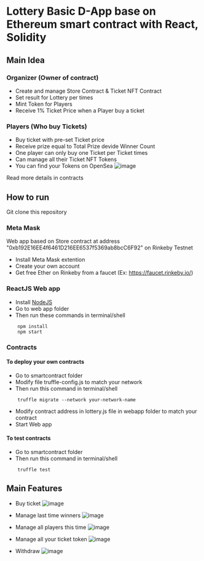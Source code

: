 # Lottery Basic D-App base on Ethereum smart contract with React, Solidity 

## Main Idea

### Organizer (Owner of contract)
- Create and manage Store Contract & Ticket NFT Contract
- Set result for Lottery per times
- Mint Token for Players
- Receive 1% Ticket Price when a Player buy a ticket
### Players (Who buy Tickets)
- Buy ticket with pre-set Ticket price
- Receive prize equal to Total Prize devide Winner Count
- One player can only buy one Ticket per Ticket times
- Can manage all their Ticket NFT Tokens
- You can find your Tokens on OpenSea
![image](https://user-images.githubusercontent.com/53716352/143198699-834f3988-198b-46d7-93fc-94286c2e5cfb.png)

Read more details in contracts

## How to run
Git clone this repository

### Meta Mask
Web app based on Store contract at address "0xb192E16EE4f6461D216EE6537f5369ab8bcC6F92" on Rinkeby Testnet
- Install Meta Mask extention
- Create your own account
- Get free Ether on Rinkeby from a faucet (Ex: https://faucet.rinkeby.io/)

### ReactJS Web app

- Install [NodeJS](https://nodejs.org/en/download/)
- Go to web app folder
- Then run these commands in terminal/shell
```npm
    npm install
    npm start
```

### Contracts
#### To deploy your own contracts

- Go to smartcontract folder
- Modify file truffle-config.js to match your network
- Then run this command in terminal/shell
```
    truffle migrate --network your-network-name
```
- Modify contract address in lottery.js file in webapp folder to match your contract
- Start Web app

#### To test contracts
- Go to smartcontract folder
- Then run this command in terminal/shell
```
    truffle test
```
## Main Features

- Buy ticket
![image](https://user-images.githubusercontent.com/53716352/143091208-d1e420b7-a7a1-495a-8874-69b2c2fd6f0f.png)

- Manage last time winners
![image](https://user-images.githubusercontent.com/53716352/143091564-9f543ecd-60be-446e-956d-5d179f7e9e0c.png)

- Manage all players this time
![image](https://user-images.githubusercontent.com/53716352/143091873-544c3ef6-20e4-446d-91b6-f6df1ff73631.png)

- Manage all your ticket token
![image](https://user-images.githubusercontent.com/53716352/143092037-3dcd3e86-9164-4e21-bae5-002832a59ffb.png)

- Withdraw
![image](https://user-images.githubusercontent.com/53716352/143195241-e00f4dad-e90d-4d6d-bd50-41d08698a4c8.png)
